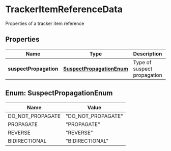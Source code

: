 

# TrackerItemReferenceData

Properties of a tracker item reference

## Properties

Name | Type | Description | Notes
------------ | ------------- | ------------- | -------------
**suspectPropagation** | [**SuspectPropagationEnum**](#SuspectPropagationEnum) | Type of suspect propagation |  [optional]



## Enum: SuspectPropagationEnum

Name | Value
---- | -----
DO_NOT_PROPAGATE | &quot;DO_NOT_PROPAGATE&quot;
PROPAGATE | &quot;PROPAGATE&quot;
REVERSE | &quot;REVERSE&quot;
BIDIRECTIONAL | &quot;BIDIRECTIONAL&quot;



